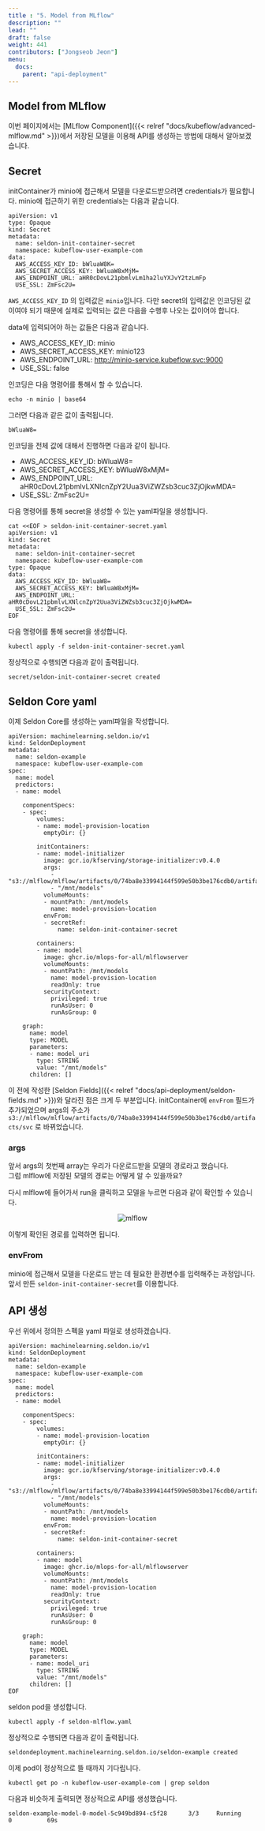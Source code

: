 ```yaml
---
title : "5. Model from MLflow"
description: ""
lead: ""
draft: false
weight: 441
contributors: ["Jongseob Jeon"]
menu:
  docs:
    parent: "api-deployment"
---
```


## Model from MLflow

이번 페이지에서는 [MLflow Component]({{< relref "docs/kubeflow/advanced-mlflow.md" >}})에서 저장된 모델을 이용해 API를 생성하는 방법에 대해서 알아보겠습니다.

## Secret

initContainer가 minio에 접근해서 모델을 다운로드받으려면 credentials가 필요합니다.
minio에 접근하기 위한 credentials는 다음과 같습니다.

```text
apiVersion: v1
type: Opaque
kind: Secret
metadata:
  name: seldon-init-container-secret
  namespace: kubeflow-user-example-com
data:
  AWS_ACCESS_KEY_ID: bWluaW8K=
  AWS_SECRET_ACCESS_KEY: bWluaW8xMjM=
  AWS_ENDPOINT_URL: aHR0cDovL21pbmlvLm1ha2luYXJvY2tzLmFp
  USE_SSL: ZmFsc2U=
```

`AWS_ACCESS_KEY_ID` 의 입력값은 `minio`입니다. 다만 secret의 입력값은 인코딩된 값이여야 되기 때문에 실제로 입력되는 값은 다음을 수행후 나오는 값이어야 합니다.

data에 입력되어야 하는 값들은 다음과 같습니다.

- AWS_ACCESS_KEY_ID: minio
- AWS_SECRET_ACCESS_KEY: minio123
- AWS_ENDPOINT_URL: http://minio-service.kubeflow.svc:9000
- USE_SSL: false

인코딩은 다음 명령어를 통해서 할 수 있습니다.

```text
echo -n minio | base64
```

그러면 다음과 같은 값이 출력됩니다.

```text
bWluaW8=
```

인코딩을 전체 값에 대해서 진행하면 다음과 같이 됩니다.

- AWS_ACCESS_KEY_ID: bWluaW8=
- AWS_SECRET_ACCESS_KEY: bWluaW8xMjM=
- AWS_ENDPOINT_URL: aHR0cDovL21pbmlvLXNlcnZpY2Uua3ViZWZsb3cuc3ZjOjkwMDA=
- USE_SSL: ZmFsc2U=

다음 명령어를 통해 secret을 생성할 수 있는 yaml파일을 생성합니다.

```text
cat <<EOF > seldon-init-container-secret.yaml
apiVersion: v1
kind: Secret
metadata:
  name: seldon-init-container-secret
  namespace: kubeflow-user-example-com
type: Opaque
data:
  AWS_ACCESS_KEY_ID: bWluaW8=
  AWS_SECRET_ACCESS_KEY: bWluaW8xMjM=
  AWS_ENDPOINT_URL: aHR0cDovL21pbmlvLXNlcnZpY2Uua3ViZWZsb3cuc3ZjOjkwMDA=
  USE_SSL: ZmFsc2U=
EOF
```

다음 명령어를 통해 secret을 생성합니다.

```text
kubectl apply -f seldon-init-container-secret.yaml
```

정상적으로 수행되면 다음과 같이 출력됩니다.

```text
secret/seldon-init-container-secret created
```

## Seldon Core yaml

이제 Seldon Core를 생성하는 yaml파일을 작성합니다.

```text
apiVersion: machinelearning.seldon.io/v1
kind: SeldonDeployment
metadata:
  name: seldon-example
  namespace: kubeflow-user-example-com
spec:
  name: model
  predictors:
  - name: model

    componentSpecs:
    - spec:
        volumes:
        - name: model-provision-location
          emptyDir: {}

        initContainers:
        - name: model-initializer
          image: gcr.io/kfserving/storage-initializer:v0.4.0
          args:
            - "s3://mlflow/mlflow/artifacts/0/74ba8e33994144f599e50b3be176cdb0/artifacts/svc"
            - "/mnt/models"
          volumeMounts:
          - mountPath: /mnt/models
            name: model-provision-location
          envFrom:
          - secretRef:
              name: seldon-init-container-secret

        containers:
        - name: model
          image: ghcr.io/mlops-for-all/mlflowserver
          volumeMounts:
          - mountPath: /mnt/models
            name: model-provision-location
            readOnly: true
          securityContext:
            privileged: true
            runAsUser: 0
            runAsGroup: 0

    graph:
      name: model
      type: MODEL
      parameters:
      - name: model_uri
        type: STRING
        value: "/mnt/models"
      children: []
```

이 전에 작성한 [Seldon Fields]({{< relref "docs/api-deployment/seldon-fields.md" >}})와 달라진 점은 크게 두 부분입니다.
initContainer에 `envFrom` 필드가 추가되었으며 args의 주소가 `s3://mlflow/mlflow/artifacts/0/74ba8e33994144f599e50b3be176cdb0/artifacts/svc` 로 바뀌었습니다.

### args

앞서 args의 첫번째 array는 우리가 다운로드받을 모델의 경로라고 했습니다.  
그럼 mlflow에 저장된 모델의 경로는 어떻게 알 수 있을까요?

다시 mlflow에 들어가서 run을 클릭하고 모델을 누르면 다음과 같이 확인할 수 있습니다.

<p align="center">
    <img src="/images/docs/api-deployment/seldon-mlflow-0.png" title="mlflow"/>
</p>

이렇게 확인된 경로를 입력하면 됩니다.

### envFrom

minio에 접근해서 모델을 다운로드 받는 데 필요한 환경변수를 입력해주는 과정입니다.
앞서 만든 `seldon-init-container-secret`를 이용합니다.

## API 생성

우선 위에서 정의한 스펙을 yaml 파일로 생성하겠습니다.

```text
apiVersion: machinelearning.seldon.io/v1
kind: SeldonDeployment
metadata:
  name: seldon-example
  namespace: kubeflow-user-example-com
spec:
  name: model
  predictors:
  - name: model

    componentSpecs:
    - spec:
        volumes:
        - name: model-provision-location
          emptyDir: {}

        initContainers:
        - name: model-initializer
          image: gcr.io/kfserving/storage-initializer:v0.4.0
          args:
            - "s3://mlflow/mlflow/artifacts/0/74ba8e33994144f599e50b3be176cdb0/artifacts/svc"
            - "/mnt/models"
          volumeMounts:
          - mountPath: /mnt/models
            name: model-provision-location
          envFrom:
          - secretRef:
              name: seldon-init-container-secret

        containers:
        - name: model
          image: ghcr.io/mlops-for-all/mlflowserver
          volumeMounts:
          - mountPath: /mnt/models
            name: model-provision-location
            readOnly: true
          securityContext:
            privileged: true
            runAsUser: 0
            runAsGroup: 0

    graph:
      name: model
      type: MODEL
      parameters:
      - name: model_uri
        type: STRING
        value: "/mnt/models"
      children: []
EOF
```

seldon pod을 생성합니다.

```text
kubectl apply -f seldon-mlflow.yaml

```

정상적으로 수행되면 다음과 같이 출력됩니다.

```text
seldondeployment.machinelearning.seldon.io/seldon-example created
```

이제 pod이 정상적으로 뜰 때까지 기다립니다.

```text
kubectl get po -n kubeflow-user-example-com | grep seldon
```

다음과 비슷하게 출력되면 정상적으로 API를 생성했습니다.

```text
seldon-example-model-0-model-5c949bd894-c5f28      3/3     Running     0          69s
```
